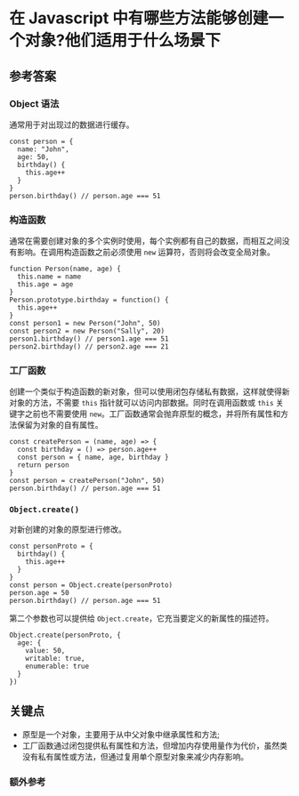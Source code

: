 # 在 Javascript 中有哪些方法能够创建一个对象?他们适用于什么场景下

## 参考答案

### Object 语法

通常用于对出现过的数据进行缓存。

```es6
const person = {
  name: "John",
  age: 50,
  birthday() {
    this.age++
  }
}
person.birthday() // person.age === 51
```

### 构造函数

通常在需要创建对象的多个实例时使用，每个实例都有自己的数据，而相互之间没有影响。在调用构造函数之前必须使用 `new` 运算符，否则将会改变全局对象。

```es6
function Person(name, age) {
  this.name = name
  this.age = age
}
Person.prototype.birthday = function() {
  this.age++
}
const person1 = new Person("John", 50)
const person2 = new Person("Sally", 20)
person1.birthday() // person1.age === 51
person2.birthday() // person2.age === 21
```

### 工厂函数

创建一个类似于构造函数的新对象，但可以使用闭包存储私有数据，这样就使得新对象的方法，不需要 `this` 指针就可以访问内部数据。同时在调用函数或 `this` 关键字之前也不需要使用 `new`。工厂函数通常会抛弃原型的概念，并将所有属性和方法保留为对象的自有属性。

```es6
const createPerson = (name, age) => {
  const birthday = () => person.age++
  const person = { name, age, birthday }
  return person
}
const person = createPerson("John", 50)
person.birthday() // person.age === 51
```

### `Object.create()`

对新创建的对象的原型进行修改。

```es6
const personProto = {
  birthday() {
    this.age++
  }
}
const person = Object.create(personProto)
person.age = 50
person.birthday() // person.age === 51
```

第二个参数也可以提供给 `Object.create`，它充当要定义的新属性的描述符。

```es6
Object.create(personProto, {
  age: {
    value: 50,
    writable: true,
    enumerable: true
  }
})
```

## 关键点

* 原型是一个对象，主要用于从中父对象中继承属性和方法;
* 工厂函数通过闭包提供私有属性和方法，但增加内存使用量作为代价，虽然类没有私有属性或方法，但通过复用单个原型对象来减少内存影响。

### 额外参考

<!-- tags: (javascript) -->

